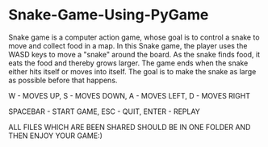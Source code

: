 # Snake-Game-Using-PyGame

Snake game is a computer action game, whose goal is to control a snake to move and collect food in a map. In this Snake game, the player uses the WASD keys to move a "snake" around the board. As the snake finds food, it eats the food and thereby grows larger. The game ends when the snake either hits itself or moves into itself. The goal is to make the snake as large as possible before that happens.

W - MOVES UP,
S - MOVES DOWN,
A - MOVES LEFT,
D - MOVES RIGHT

SPACEBAR - START GAME,
ESC - QUIT,
ENTER - REPLAY

ALL FILES WHICH ARE BEEN SHARED SHOULD BE IN ONE FOLDER AND THEN ENJOY YOUR GAME:)
